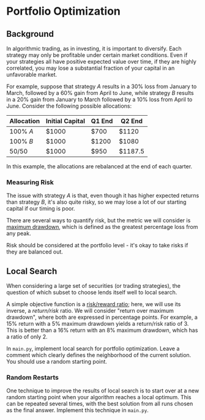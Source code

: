 # Portfolio Optimization

## Background

In algorithmic trading, as in investing, it is important to diversify. Each strategy may only be profitable under certain market conditions. Even if your strategies all have positive expected value over time, if they are highly correlated, you may lose a substantial fraction of your capital in an unfavorable market.

For example, suppose that strategy *A* results in a 30% loss from January to March, followed by a 60% gain from April to June, while strategy *B* results in a 20% gain from January to March followed by a 10% loss from April to June.
Consider the following possible allocations:

| Allocation | Initial Capital | Q1 End | Q2 End  |
| ---------- | --------------- | ------ | ------- |
| 100% *A*   | $1000           | $700   | $1120   |
| 100% *B*   | $1000           | $1200  | $1080   |
| 50/50      | $1000           | $950   | $1187.5 |

In this example, the allocations are rebalanced at the end of each quarter.

### Measuring Risk

The issue with strategy *A* is that, even though it has higher expected returns than strategy *B*, it's also quite risky, so we may lose a lot of our starting capital if our timing is poor.

There are several ways to quantify risk, but the metric we will consider is [maximum drawdown](https://www.investopedia.com/terms/m/maximum-drawdown-mdd.asp), which is defined as the greatest percentage loss from any peak.

Risk should be considered at the portfolio level - it's okay to take risks if they are balanced out.

## Local Search

When considering a large set of securities (or trading strategies), the question of which subset to choose lends itself well to local search. 

A simple objective function is a [risk/reward ratio](https://www.investopedia.com/terms/r/riskrewardratio.asp); here, we will use its inverse, a _return/risk_ ratio. We will consider "return over maximum drawdown", where both are expressed in percentage points. For example, a 15% return with a 5% maximum drawdown yields a return/risk ratio of 3. This is better than a 16% return with an 8% maximum drawdown, which has a ratio of only 2.

In `main.py`, implement local search for portfolio optimization. Leave a comment which clearly defines the neighborhood of the current solution. You should use a random starting point.

### Random Restarts

One technique to improve the results of local search is to start over at a new random starting point when your algorithm reaches a local optimum. This can be repeated several times, with the best solution from all runs chosen as the final answer. Implement this technique in `main.py`.
